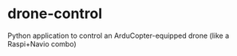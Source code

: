 # drone-control
Python application to control an ArduCopter-equipped drone (like a Raspi+Navio combo)
